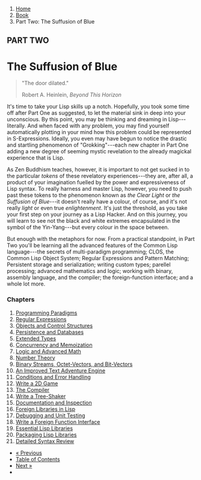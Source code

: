 <ol class="breadcrumb">
  <li><a href="/">Home</a></li>
  <li><a href="/book/">Book</a></li>
  <li class="active">Part Two: The Suffusion of Blue</li>
</ol>

## PART TWO

# The Suffusion of Blue

> "The door dilated."
> <footer>Robert A. Heinlein, <em>Beyond This Horizon</em></footer>

It's time to take your Lisp skills up a notch.  Hopefully, you took some time off after Part One as suggested, to let the material sink in deep into your unconscious.  By this point, you may be thinking and dreaming in Lisp---literally.  And when faced with any problem, you may find yourself automatically plotting in your mind how this problem could be represented in S-Expressions.  Ideally, you even may have begun to notice the drastic and startling phenomenon of "Grokking"---each new chapter in Part One adding a new degree of seeming mystic revelation to the already magickal experience that is Lisp.

As Zen Buddhism teaches, however, it is important to not get sucked in to the particular *tokens* of these revelatory experiences---they are, after all, a product of your imagination fuelled by the power and expressiveness of Lisp syntax.  To really harness and master Lisp, however, you need to push past these tokens to the phenomenon known as *the Clear Light* or *the Suffusion of Blue*---it doesn't really have a colour, of course, and it's not really *light* or even true *enlightenment*.  It's just the threshold, as you take your first step on your journey as a Lisp Hacker.  And on this journey, you will learn to see not the black and white extremes encapsulated in the symbol of the Yin-Yang---but every colour in the space between.

But enough with the metaphors for now.  From a practical standpoint, in Part Two you'll be learning all the advanced features of the Common Lisp language---the secrets of multi-paradigm programming; CLOS, the Common Lisp Object System; Regular Expressions and Pattern Matching; Persistent storage and serialization; writing custom types; parellel processing; advanced mathematics and logic; working with binary, assembly language, and the compiler; the foreign-function interface; and a whole lot more.

### Chapters

1. [Programming Paradigms](/book/2-01-0-programming-paradigms/)
2. [Regular Expressions](/book/2-02-0-regex/)
3. [Objects and Control Structures](/book/2-03-0-objects-control/)
4. [Persistence and Databases](/book/2-04-0-data-persistence/)
5. [Extended Types](/book/2-05-0-extended-types/)
6. [Concurrency and Memoization](/book/2-06-0-threads-memos-parallel/)
7. [Logic and Advanced Math](/book/2-07-0-logic-and-more-math/)
8. [Number Theory](/book/2-08-0-number-theory/)
9. [Binary Streams, Octet-Vectors, and Bit-Vectors](/book/2-09-0-binary-octets-bits/)
10. [An Improved Text Adventure Engine](/book/2-10-0-improved-text-adventure-engine/)
11. [Conditions and Error Handling](/book/2-11-0-conditions/)
12. [Write a 2D Game](/book/2-12-0-2d-game/)
13. [The Compiler](/book/2-13-0-compiler/)
14. [Write a Tree-Shaker](/book/2-14-0-tree-shaker/)
15. [Documentation and Inspection](/book/2-15-0-docs-and-inspection/)
16. [Foreign Libraries in Lisp](/book/2-16-0-foreign-libs/)
17. [Debugging and Unit Testing](/book/2-17-0-debugging-testing/)
18. [Write a Foreign Function Interface](/book/2-18-0-ffi/)
19. [Essential Lisp Libraries](/book/2-19-0-essential-libs/)
20. [Packaging Lisp Libraries](/book/2-20-0-packaging-libs/)
21. [Detailed Syntax Review](/book/2-21-0-review/)

<ul class="pager">
  <li class="previous"><a href="/book/1-20-0-review/">&laquo; Previous</a></li>
  <li><a href="/book/">Table of Contents</a></li>
  <li class="next"><a href="/book/2-01-0-programming-paradigms/">Next &raquo;</a><li>
</ul>
